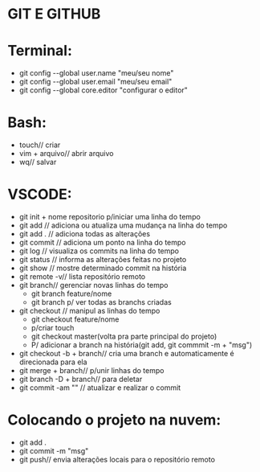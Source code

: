 # GIT E GITHUB

# Terminal:
- git config --global user.name "meu/seu nome"
- git config --global user.email "meu/seu email"
- git config --global core.editor "configurar o editor"
# Bash:
- touch// criar 
- vim + arquivo// abrir arquivo
 - wq// salvar

 # VSCODE:

- git init + nome repositorio p/iniciar uma linha do tempo
- git add // adiciona ou atualiza uma mudança na linha do tempo
- git add . // adiciona todas as alterações
- git commit // adiciona um ponto na linha do tempo  
- git log // visualiza os commits na linha do tempo   
- git status // informa as alterações feitas no projeto   
- git show // mostre determinado commit na história
- git remote -v// lista repositório remoto
- git branch// gerenciar novas linhas do tempo 
    - git branch feature/nome
    - git branch  p/ ver todas as branchs criadas
- git checkout // manipul as linhas do tempo 
    - git checkout feature/nome
    - p/criar touch
    - git checkout master(volta pra parte principal do projeto)
    - P/ adicionar a branch na história(git add, git commmit -m + "msg")
- git checkout -b + branch// cria uma branch e automaticamente é direcionada para ela
- git merge + branch//  p/unir linhas do tempo
- git branch -D + branch// para deletar
- git commit -am "" // atualizar e realizar o commit 

# Colocando o projeto na nuvem:
- git add . 
- git commit -m "msg"
- git push// envia alterações locais para o repositório remoto
